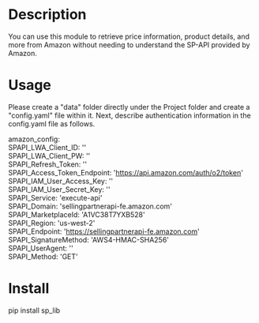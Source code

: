 # Description
You can use this module to retrieve price information, product details, and more from Amazon without needing to understand the SP-API provided by Amazon.

# Usage
Please create a "data" folder directly under the Project folder and create a "config.yaml" file within it.
Next, describe authentication information in the config.yaml file as follows.

amazon_config:  
  SPAPI_LWA_Client_ID: ''  
  SPAPI_LWA_Client_PW: ''  
  SPAPI_Refresh_Token: ''  
  SPAPI_Access_Token_Endpoint: 'https://api.amazon.com/auth/o2/token'  
  SPAPI_IAM_User_Access_Key: ''  
  SPAPI_IAM_User_Secret_Key: ''  
  SPAPI_Service: 'execute-api'  
  SPAPI_Domain: 'sellingpartnerapi-fe.amazon.com'  
  SPAPI_MarketplaceId: 'A1VC38T7YXB528'  
  SPAPI_Region: 'us-west-2'  
  SPAPI_Endpoint: 'https://sellingpartnerapi-fe.amazon.com'  
  SPAPI_SignatureMethod: 'AWS4-HMAC-SHA256'  
  SPAPI_UserAgent: ''  
  SPAPI_Method: 'GET'  

# Install
pip install sp_lib
